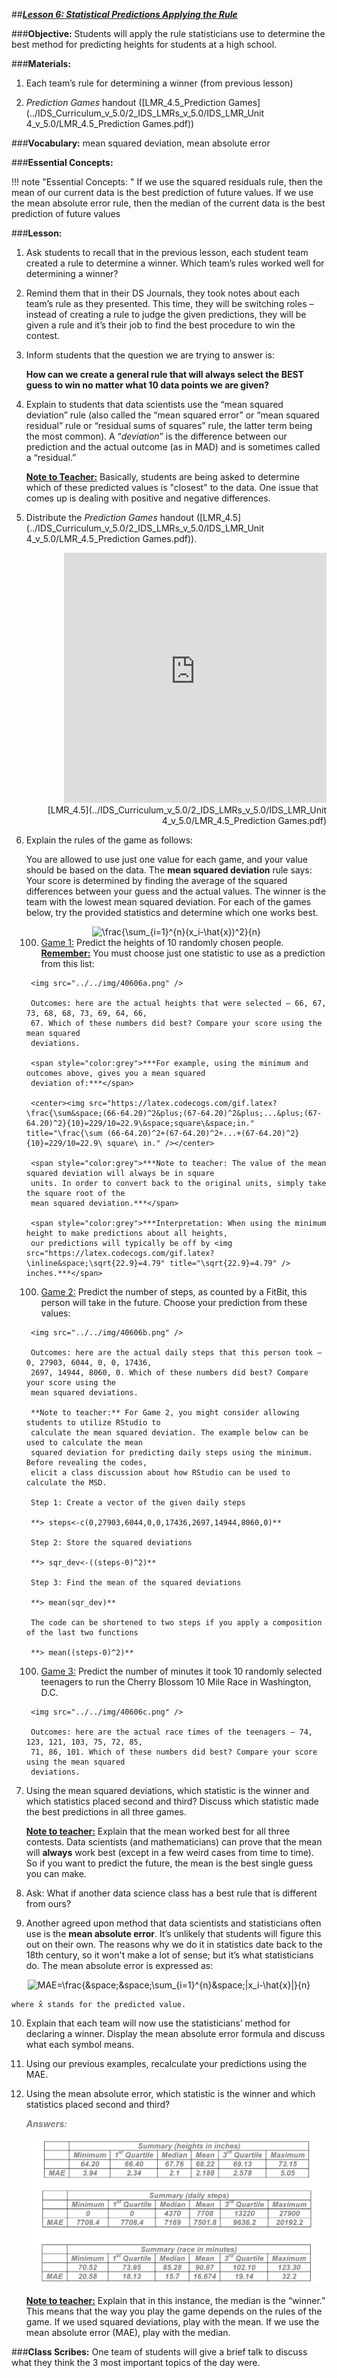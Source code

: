 ##***<u>Lesson 6: Statistical Predictions Applying the Rule</u>***

###**Objective:**
Students will apply the rule statisticians use to determine the best method for predicting heights for
students at a high school.

###**Materials:**
1. Each team’s rule for determining a winner (from previous lesson)

2. *Prediction Games* handout ([LMR_4.5_Prediction Games](../IDS_Curriculum_v_5.0/2_IDS_LMRs_v_5.0/IDS_LMR_Unit 4_v_5.0/LMR_4.5_Prediction Games.pdf))

###**Vocabulary:**
mean squared deviation, mean absolute error

###**Essential Concepts:**

!!! note "Essential Concepts: " 
    If we use the squared residuals rule, then the mean of our current data is the best
    prediction of future values. If we use the mean absolute error rule, then the median of the current data is the
    best prediction of future values

###**Lesson:**
1. Ask students to recall that in the previous lesson, each student team created a rule to determine
a winner. Which team’s rules worked well for determining a winner?

2. Remind them that in their DS Journals, they took notes about each team’s rule as they presented.
This time, they will be switching roles – instead of creating a rule to judge the given predictions,
they will be given a rule and it’s their job to find the best procedure to win the contest.

3. Inform students that the question we are trying to answer is:

    **How can we create a general rule that will always select the BEST guess to win no matter
    what 10 data points we are given?**

4. Explain to students that data scientists use the “mean squared deviation” rule (also called the
“mean squared error” or “mean squared residual” rule or “residual sums of squares” rule, the
latter term being the most common). A “*deviation*” is the difference between our prediction and
the actual outcome (as in MAD) and is sometimes called a “residual.”

    **<u>Note to Teacher:</u>** Basically, students are being asked to determine which of these predicted
    values is "closest" to the data. One issue that comes up is dealing with positive and negative
    differences.

5. Distribute the *Prediction Games* handout ([LMR_4.5](../IDS_Curriculum_v_5.0/2_IDS_LMRs_v_5.0/IDS_LMR_Unit 4_v_5.0/LMR_4.5_Prediction Games.pdf)).
    <div align="right"><iframe src="https://docs.google.com/viewerng/viewer?url=https://curriculum.idsucla.org/IDS_Curriculum_v_5.0/2_IDS_LMRs_v_5.0/IDS_LMR_Unit 4_v_5.0/LMR_4.5_Prediction Games.pdf&embedded=true" style=" width:420px;height:400px;" frameborder="0"></iframe><br>[LMR_4.5](../IDS_Curriculum_v_5.0/2_IDS_LMRs_v_5.0/IDS_LMR_Unit 4_v_5.0/LMR_4.5_Prediction Games.pdf)</div>

6. Explain the rules of the game as follows:

    You are allowed to use just one value for each game, and your value should be based on the
    data. The **mean squared deviation** rule says: Your score is determined by finding the average of
    the squared differences between your guess and the actual values. The winner is the team with
    the lowest mean squared deviation. For each of the games below, try the provided statistics and
    determine which one works best.

    <center><img src="https://latex.codecogs.com/gif.latex?\frac{\sum_{i=1}^{n}(x_i-\hat{x})^2}{n}" title="\frac{\sum_{i=1}^{n}(x_i-\hat{x})^2}{n}" /></center>

    100. <u>Game 1:</u> Predict the heights of 10 randomly chosen people. **<u>Remember:</u>** You must choose
    just one statistic to use as a prediction from this list:

        <img src="../../img/40606a.png" />

        Outcomes: here are the actual heights that were selected – 66, 67, 73, 68, 68, 73, 69, 64, 66,
        67. Which of these numbers did best? Compare your score using the mean squared
        deviations.

        <span style="color:grey">***For example, using the minimum and outcomes above, gives you a mean squared
        deviation of:***</span>

        <center><img src="https://latex.codecogs.com/gif.latex?\frac{\sum&space;(66-64.20)^2&plus;(67-64.20)^2&plus;...&plus;(67-64.20)^2}{10}=229/10=22.9\&space;square\&space;in." title="\frac{\sum (66-64.20)^2+(67-64.20)^2+...+(67-64.20)^2}{10}=229/10=22.9\ square\ in." /></center>

        <span style="color:grey">***Note to teacher: The value of the mean squared deviation will always be in square
        units. In order to convert back to the original units, simply take the square root of the
        mean squared deviation.***</span>

        <span style="color:grey">***Interpretation: When using the minimum height to make predictions about all heights,
        our predictions will typically be off by <img src="https://latex.codecogs.com/gif.latex?\inline&space;\sqrt{22.9}=4.79" title="\sqrt{22.9}=4.79" /> inches.***</span>    

    100. <u>Game 2:</u> Predict the number of steps, as counted by a FitBit, this person will take in the future.
    Choose your prediction from these values:

        <img src="../../img/40606b.png" />

        Outcomes: here are the actual daily steps that this person took – 0, 27903, 6044, 0, 0, 17436,
        2697, 14944, 8060, 0. Which of these numbers did best? Compare your score using the
        mean squared deviations.

        **Note to teacher:** For Game 2, you might consider allowing students to utilize RStudio to
        calculate the mean squared deviation. The example below can be used to calculate the mean
        squared deviation for predicting daily steps using the minimum. Before revealing the codes,
        elicit a class discussion about how RStudio can be used to calculate the MSD.

        Step 1: Create a vector of the given daily steps

        **> steps<-c(0,27903,6044,0,0,17436,2697,14944,8060,0)**

        Step 2: Store the squared deviations

        **> sqr_dev<-((steps-0)^2)**

        Step 3: Find the mean of the squared deviations

        **> mean(sqr_dev)**

        The code can be shortened to two steps if you apply a composition of the last two functions

        **> mean((steps-0)^2)**

    100. <u>Game 3:</u> Predict the number of minutes it took 10 randomly selected teenagers to run the
    Cherry Blossom 10 Mile Race in Washington, D.C.

        <img src="../../img/40606c.png" />
        
        Outcomes: here are the actual race times of the teenagers – 74, 123, 121, 103, 75, 72, 85,
        71, 86, 101. Which of these numbers did best? Compare your score using the mean squared
        deviations.

7. Using the mean squared deviations, which statistic is the winner and which statistics placed
second and third? Discuss which statistic made the best predictions in all three games.

    **<u>Note to teacher:</u>** Explain that the mean worked best for all three contests. Data scientists (and
    mathematicians) can prove that the mean will **always** work best (except in a few weird cases
    from time to time). So if you want to predict the future, the mean is the best single guess you can
    make.

8. Ask: What if another data science class has a best rule that is different from ours?

9. Another agreed upon method that data scientists and statisticians often use is the **mean
absolute error**. It’s unlikely that students will figure this out on their own. The reasons why we do
it in statistics date back to the 18th century, so it won't make a lot of sense; but it’s what
statisticians do. The mean absolute error is expressed as:

<center><img src="https://latex.codecogs.com/gif.latex?MAE=\frac{&space;&space;\sum_{i=1}^{n}&space;|x_i-\hat{x}|}{n}" title="MAE=\frac{&space;&space;\sum_{i=1}^{n}&space;|x_i-\hat{x}|}{n}" /></center>

    
    where x̂ stands for the predicted value.

10. Explain that each team will now use the statisticians’ method for declaring a winner. Display the
mean absolute error formula and discuss what each symbol means.

11. Using our previous examples, recalculate your predictions using the MAE.

12. Using the mean absolute error, which statistic is the winner and which statistics placed second
and third?

    <span style="color:grey">***Answers:***</span>

    <img src="../../img/40612.png" />

    **<u>Note to teacher:</u>** Explain that in this instance, the median is the “winner.” This means that the
    way you play the game depends on the rules of the game. If we used squared deviations, play
    with the mean. If we use the mean absolute error (MAE), play with the median.

###**Class Scribes:**
One team of students will give a brief talk to discuss what they think the 3 most important topics of the
day were.